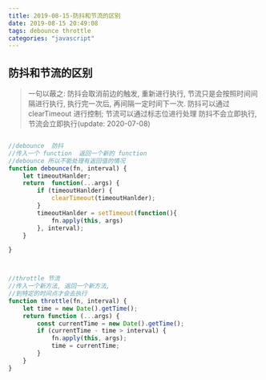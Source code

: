 ```yaml
---
title: 2019-08-15-防抖和节流的区别
date: 2019-08-15 20:49:08
tags: debounce throttle
categories: "javascript"
---
```


## 防抖和节流的区别

> 一句以蔽之: 防抖会取消前边的触发, 重新进行执行, 节流只是会按照时间间隔进行执行, 执行完一次后, 再间隔一定时间下一次.
> 防抖可以通过 clearTimeout 进行控制; 节流可以通过标志位进行处理
> 防抖不会立即执行, 节流会立即执行(update: 2020-07-08)

```js

//debounce  防抖
//传入一个 function  返回一个新的 function
//debounce 所以不能处理有返回值的情况
function debounce(fn, interval) {
    let timeoutHanlder;
    return  function(...args) {
        if (timeoutHanlder) {
            clearTimeout(timeoutHanlder);
        }
        timeoutHanlder = setTimeout(function(){
            fn.apply(this, args)
        }, interval);
    }

}



//throttle 节流
//传入一个新方法, 返回一个新方法,
//到特定的时间点才会去执行
function throttle(fn, interval) {
    let time = new Date().getTime();
    return function (...args) {
        const currentTime = new Date().getTime();
        if (currentTime - time > interval) {
            fn.apply(this, args);
            time = currentTime;
        }
    }
}


```
